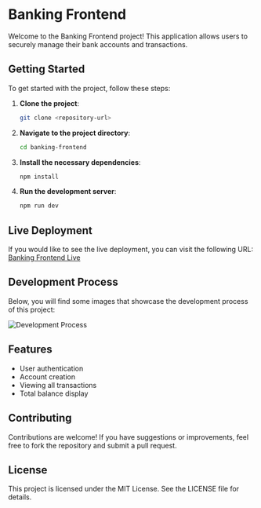 # Banking Frontend

Welcome to the Banking Frontend project! This application allows users to securely manage their bank accounts and transactions.

## Getting Started

To get started with the project, follow these steps:

1. **Clone the project**:
   ```bash
   git clone <repository-url>
   ```
   
2. **Navigate to the project directory**:
   ```bash
   cd banking-frontend
   ```

3. **Install the necessary dependencies**:
   ```bash
   npm install
   ```

4. **Run the development server**:
   ```bash
   npm run dev
   ```

## Live Deployment

If you would like to see the live deployment, you can visit the following URL: [Banking Frontend Live](https://banking-frontend-mocha.vercel.app/)

## Development Process

Below, you will find some images that showcase the development process of this project:

![Development Process](image.png)

## Features

- User authentication
- Account creation
- Viewing all transactions
- Total balance display

## Contributing

Contributions are welcome! If you have suggestions or improvements, feel free to fork the repository and submit a pull request.

## License

This project is licensed under the MIT License. See the LICENSE file for details.
